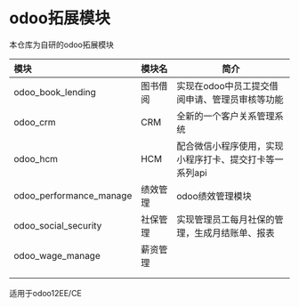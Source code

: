 # odoo拓展模块

本仓库为自研的odoo拓展模块 


| 模块                    | 模块名   | 简介                                                    |
| :---------------------- | -------- | ------------------------------------------------------- |
| odoo_book_lending       | 图书借阅 | 实现在odoo中员工提交借阅申请、管理员审核等功能          |
| odoo_crm                | CRM      | 全新的一个客户关系管理系统                              |
| odoo_hcm                | HCM      | 配合微信小程序使用，实现小程序打卡、提交打卡等一系列api |
| odoo_performance_manage | 绩效管理 | odoo绩效管理模块                                        |
| odoo_social_security    | 社保管理 | 实现管理员工每月社保的管理，生成月结账单、报表          |
| odoo_wage_manage        | 薪资管理 |                                                         |
|                         |          |                                                         |
|                         |          |                                                         |

适用于odoo12EE/CE
